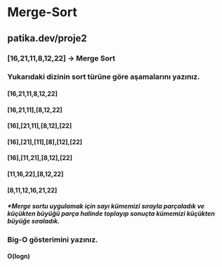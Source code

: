 # Merge-Sort
## patika.dev/proje2
### [16,21,11,8,12,22] -> Merge Sort

### Yukarıdaki dizinin sort türüne göre aşamalarını yazınız.
#### [16,21,11,8,12,22]
#### [16,21,11],[8,12,22]
#### [16],[21,11],[8,12],[22]
#### [16],[21],[11],[8],[12],[22]
#### [16],[11,21],[8,12],[22]
#### [11,16,22],[8,12,22]
#### [8,11,12,16,21,22]
##### *Merge sortu uygulamak için sayı kümemizi sırayla parçaladık ve küçükten büyüğü parça halinde  toplayıp sonuçta kümemizi küçükten büyüğe sıraladık.

### Big-O gösterimini yazınız.
#### O(logn)
